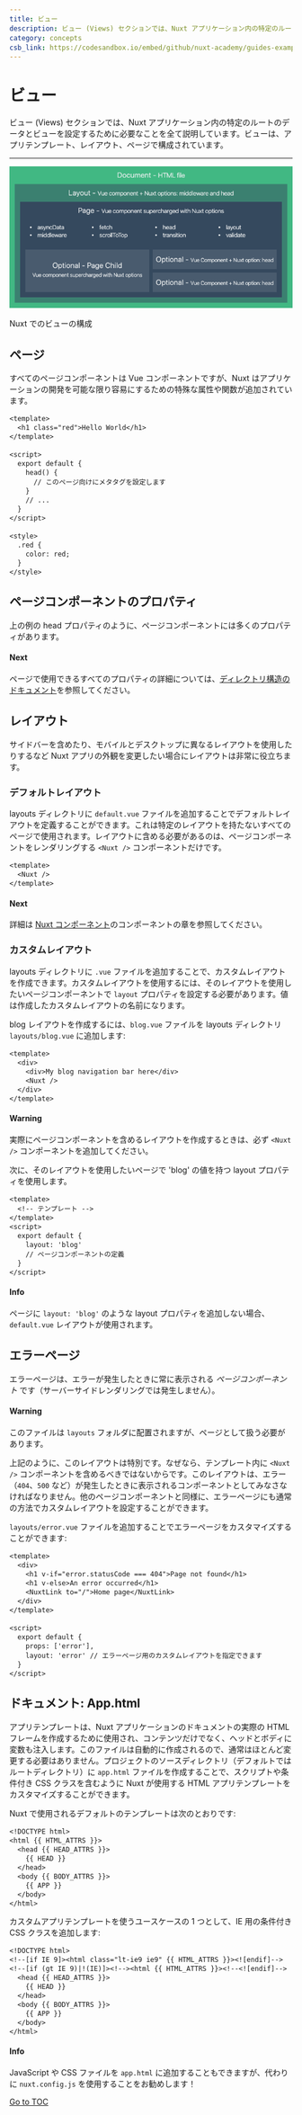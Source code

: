 ```yaml
---
title: ビュー
description: ビュー (Views) セクションでは、Nuxt アプリケーション内の特定のルートのデータとビューを設定するために必要なことを全て説明しています。ビューは、アプリテンプレート、レイアウト、ページで構成されています。
category: concepts
csb_link: https://codesandbox.io/embed/github/nuxt-academy/guides-examples/tree/master/02_concepts/01_views?fontsize=14&hidenavigation=1&theme=dark
---
```

# ビュー

ビュー (Views) セクションでは、Nuxt アプリケーション内の特定のルートのデータとビューを設定するために必要なことを全て説明しています。ビューは、アプリテンプレート、レイアウト、ページで構成されています。

---

![Nuxt でのビューの構成](../docs/views.png)

Nuxt でのビューの構成

## ページ

すべてのページコンポーネントは Vue コンポーネントですが、Nuxt はアプリケーションの開発を可能な限り容易にするための特殊な属性や関数が追加されています。

```html{}[pages/index.vue]
<template>
  <h1 class="red">Hello World</h1>
</template>

<script>
  export default {
    head() {
      // このページ向けにメタタグを設定します
    }
    // ...
  }
</script>

<style>
  .red {
    color: red;
  }
</style>
```

## ページコンポーネントのプロパティ

上の例の head プロパティのように、ページコンポーネントには多くのプロパティがあります。

#### Next
ページで使用できるすべてのプロパティの詳細については、[ディレクトリ構造のドキュメント](./directory-structure/nuxt)を参照してください。


## レイアウト

サイドバーを含めたり、モバイルとデスクトップに異なるレイアウトを使用したりするなど Nuxt アプリの外観を変更したい場合にレイアウトは非常に役立ちます。

### デフォルトレイアウト

layouts ディレクトリに `default.vue` ファイルを追加することでデフォルトレイアウトを定義することができます。これは特定のレイアウトを持たないすべてのページで使用されます。レイアウトに含める必要があるのは、ページコンポーネントをレンダリングする `<Nuxt />` コンポーネントだけです。

```html{}[layouts/default.vue]
<template>
  <Nuxt />
</template>
```

#### Next
詳細は [Nuxt コンポーネント](./features/nuxt-components)のコンポーネントの章を参照してください。


### カスタムレイアウト

layouts ディレクトリに `.vue` ファイルを追加することで、カスタムレイアウトを作成できます。カスタムレイアウトを使用するには、そのレイアウトを使用したいページコンポーネントで `layout` プロパティを設定する必要があります。値は作成したカスタムレイアウトの名前になります。

blog レイアウトを作成するには、`blog.vue` ファイルを layouts ディレクトリ `layouts/blog.vue` に追加します:

```html{}[layouts/blog.vue]
<template>
  <div>
    <div>My blog navigation bar here</div>
    <Nuxt />
  </div>
</template>
```

#### Warning
実際にページコンポーネントを含めるレイアウトを作成するときは、必ず `<Nuxt />` コンポーネントを追加してください。


次に、そのレイアウトを使用したいページで 'blog' の値を持つ layout プロパティを使用します。

```html{}[pages/posts.vue]
<template>
  <!-- テンプレート -->
</template>
<script>
  export default {
    layout: 'blog'
    // ページコンポーネントの定義
  }
</script>
```

#### Info
ページに `layout: 'blog'` のような layout プロパティを追加しない場合、`default.vue` レイアウトが使用されます。


## エラーページ

エラーページは、エラーが発生したときに常に表示される *ページコンポーネント* です（サーバーサイドレンダリングでは発生しません）。

#### Warning
このファイルは `layouts` フォルダに配置されますが、ページとして扱う必要があります。


上記のように、このレイアウトは特別です。なぜなら、テンプレート内に `<Nuxt />` コンポーネントを含めるべきではないからです。このレイアウトは、エラー（`404`、`500` など）が発生したときに表示されるコンポーネントとしてみなさなければなりません。他のページコンポーネントと同様に、エラーページにも通常の方法でカスタムレイアウトを設定することができます。

`layouts/error.vue` ファイルを追加することでエラーページをカスタマイズすることができます:

```html{}[layouts/error.vue]
<template>
  <div>
    <h1 v-if="error.statusCode === 404">Page not found</h1>
    <h1 v-else>An error occurred</h1>
    <NuxtLink to="/">Home page</NuxtLink>
  </div>
</template>

<script>
  export default {
    props: ['error'],
    layout: 'error' // エラーページ用のカスタムレイアウトを指定できます
  }
</script>
```

## ドキュメント: App.html

アプリテンプレートは、Nuxt アプリケーションのドキュメントの実際の HTML フレームを作成するために使用され、コンテンツだけでなく、ヘッドとボディに変数も注入します。このファイルは自動的に作成されるので、通常はほとんど変更する必要はありません。プロジェクトのソースディレクトリ（デフォルトではルートディレクトリ）に `app.html` ファイルを作成することで、スクリプトや条件付き CSS クラスを含むように Nuxt が使用する HTML アプリテンプレートをカスタマイズすることができます。

Nuxt で使用されるデフォルトのテンプレートは次のとおりです:

```html{}[app.html]
<!DOCTYPE html>
<html {{ HTML_ATTRS }}>
  <head {{ HEAD_ATTRS }}>
    {{ HEAD }}
  </head>
  <body {{ BODY_ATTRS }}>
    {{ APP }}
  </body>
</html>
```

カスタムアプリテンプレートを使うユースケースの 1 つとして、IE 用の条件付き CSS クラスを追加します:

```html{}[app.html]
<!DOCTYPE html>
<!--[if IE 9]><html class="lt-ie9 ie9" {{ HTML_ATTRS }}><![endif]-->
<!--[if (gt IE 9)|!(IE)]><!--><html {{ HTML_ATTRS }}><!--<![endif]-->
  <head {{ HEAD_ATTRS }}>
    {{ HEAD }}
  </head>
  <body {{ BODY_ATTRS }}>
    {{ APP }}
  </body>
</html>
```

#### Info
JavaScript や CSS ファイルを `app.html` に追加することもできますが、代わりに `nuxt.config.js` を使用することをお勧めします！

<span style='float: footnote;'><a href="../index.html#toc">Go to TOC</a></span>

